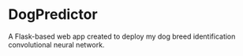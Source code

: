 # DogPredictor

A Flask-based web app created to deploy my dog breed identification convolutional neural network.
